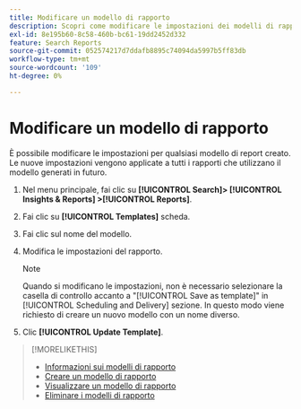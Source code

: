 ```yaml
---
title: Modificare un modello di rapporto
description: Scopri come modificare le impostazioni dei modelli di rapporto riutilizzabili.
exl-id: 8e195b60-8c58-460b-bc61-19dd2452d332
feature: Search Reports
source-git-commit: 052574217d7ddafb8895c74094da5997b5ff83db
workflow-type: tm+mt
source-wordcount: '109'
ht-degree: 0%

---
```


# Modificare un modello di rapporto

È possibile modificare le impostazioni per qualsiasi modello di report creato. Le nuove impostazioni vengono applicate a tutti i rapporti che utilizzano il modello generati in futuro.

1. Nel menu principale, fai clic su **[!UICONTROL Search]> [!UICONTROL Insights & Reports] >[!UICONTROL Reports]**.

1. Fai clic su **[!UICONTROL Templates]** scheda.

1. Fai clic sul nome del modello.

1. Modifica le impostazioni del rapporto.

   >[!NOTE]
   >
   > Quando si modificano le impostazioni, non è necessario selezionare la casella di controllo accanto a &quot;[!UICONTROL Save as template]&quot; in [!UICONTROL Scheduling and Delivery] sezione. In questo modo viene richiesto di creare un nuovo modello con un nome diverso.

1. Clic **[!UICONTROL Update Template]**.

>[!MORELIKETHIS]
>
>* [Informazioni sui modelli di rapporto](template-about.md)
>* [Creare un modello di rapporto](template-create.md)
>* [Visualizzare un modello di rapporto](template-view.md)
>* [Eliminare i modelli di rapporto](template-delete.md)
